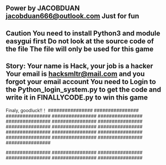 Power by JACOBDUAN 
jacobduan666@outlook.com
Just for fun
------------------------------------------------------------------------------------
Caution
You need to install Python3 and module easygui first
Do not look at the source code of the file
The file will only be used for this game
------------------------------------------------------------------------------------
Story:
Your name is Hack, your job is a hacker
Your email is hacksmltr@mail.com and you forgot your email account
You need to Login to the Python_login_system.py to get the code and write it in FINALLYCODE.py to win this game
------------------------------------------------------------------------------------
Finaly, goodluck!!！
################
################
################
################
################
################
################
################
################
################
################
################
################
################
################
################
################
################


################
################
################
################
################
################